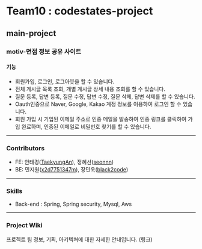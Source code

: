 # Team10 : codestates-project

##  main-project

### motiv-면접 정보 공유 사이트

#### 기능

- 회원가입, 로그인, 로그아웃을 할 수 있습니다.
- 전체 게시글 목록 조회, 개별 게시글 상세 내용 조회를 할 수 있습니다.
- 질문 등록, 답변 등록, 질문 수정, 답변 수정, 질문 삭제, 답변 삭제를 할 수 있습니다.
- Oauth인증으로 Naver, Google, Kakao 계정 정보를 이용하여 로그인 할 수 있습니다.
- 회원 가입 시 기입된 이메일 주소로 인증 메일을 발송하여 인증 링크를 클릭하여 가입 완료하며, 인증된 이메일로 비밀번호 찾기를 할 수 있습니다.


---

### Contributors

- FE: 안태경([TaekyungAn](https://github.com/TaekyungAn)), 정혜선([seonnn](https://github.com/seonnn))
- BE: 민지원([x2d7751347m](https://github.com/x2d7751347m)), 장민욱([black2code](https://github.com/black2code))

---

### Skills

- Back-end : Spring, Spring security, Mysql, Aws

---

### Project Wiki

프로젝트 팀 정보, 기획, 아키텍쳐에 대한 자세한 안내입니다.
(링크)
